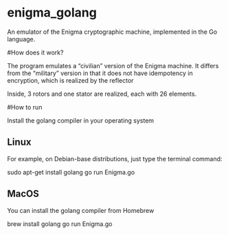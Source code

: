 # enigma_golang
An emulator of the Enigma cryptographic machine, implemented in the Go language. 

#How does it work?

The program emulates a “civilian” version of the Enigma machine. It differs from the “military” version in that it does not have idempotency in encryption, which is realized by the reflector

Inside, 3 rotors and one stator are realized, each with 26 elements.

#How to run 

Install the golang compiler in your operating system

## Linux
For example, on Debian-base distributions, just type the terminal command:

sudo apt-get install golang
go run Enigma.go

## MacOS

You can install the golang compiler from Homebrew

brew install golang
go run Enigma.go
